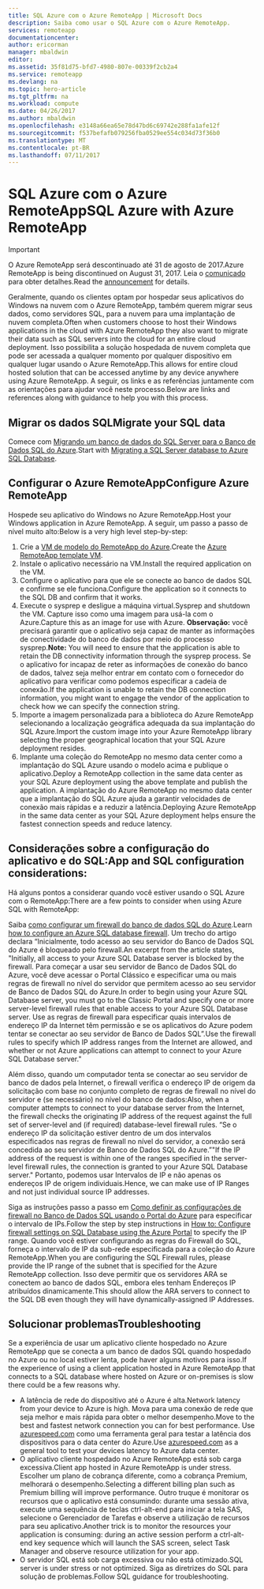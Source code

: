 ```yaml
---
title: SQL Azure com o Azure RemoteApp | Microsoft Docs
description: Saiba como usar o SQL Azure com o Azure RemoteApp.
services: remoteapp
documentationcenter: 
author: ericorman
manager: mbaldwin
editor: 
ms.assetid: 35f81d75-bfd7-4980-807e-00339f2cb2a4
ms.service: remoteapp
ms.devlang: na
ms.topic: hero-article
ms.tgt_pltfrm: na
ms.workload: compute
ms.date: 04/26/2017
ms.author: mbaldwin
ms.openlocfilehash: e3148a66ea65e78d47bd6c69742e288fa1afe12f
ms.sourcegitcommit: f537befafb079256fba0529ee554c034d73f36b0
ms.translationtype: MT
ms.contentlocale: pt-BR
ms.lasthandoff: 07/11/2017
---
```

# <a name="sql-azure-with-azure-remoteapp"></a><span data-ttu-id="8670f-103">SQL Azure com o Azure RemoteApp</span><span class="sxs-lookup"><span data-stu-id="8670f-103">SQL Azure with Azure RemoteApp</span></span>
> [!IMPORTANT]
> <span data-ttu-id="8670f-104">O Azure RemoteApp será descontinuado até 31 de agosto de 2017.</span><span class="sxs-lookup"><span data-stu-id="8670f-104">Azure RemoteApp is being discontinued on August 31, 2017.</span></span> <span data-ttu-id="8670f-105">Leia o [comunicado](https://go.microsoft.com/fwlink/?linkid=821148) para obter detalhes.</span><span class="sxs-lookup"><span data-stu-id="8670f-105">Read the [announcement](https://go.microsoft.com/fwlink/?linkid=821148) for details.</span></span>
> 
> 

<span data-ttu-id="8670f-106">Geralmente, quando os clientes optam por hospedar seus aplicativos do Windows na nuvem com o Azure RemoteApp, também querem migrar seus dados, como servidores SQL, para a nuvem para uma implantação de nuvem completa.</span><span class="sxs-lookup"><span data-stu-id="8670f-106">Often when customers choose to host their Windows applications in the cloud with Azure RemoteApp they also want to migrate their data such as SQL servers into the cloud for an entire cloud deployment.</span></span> <span data-ttu-id="8670f-107">Isso possibilita a solução hospedada de nuvem completa que pode ser acessada a qualquer momento por qualquer dispositivo em qualquer lugar usando o Azure RemoteApp.</span><span class="sxs-lookup"><span data-stu-id="8670f-107">This allows for entire cloud hosted solution that can be accessed anytime by any device anywhere using Azure RemoteApp.</span></span> <span data-ttu-id="8670f-108">A seguir, os links e as referências juntamente com as orientações para ajudar você neste processo.</span><span class="sxs-lookup"><span data-stu-id="8670f-108">Below are links and references along with guidance to help you with this process.</span></span>  

## <a name="migrate-your-sql-data"></a><span data-ttu-id="8670f-109">Migrar os dados SQL</span><span class="sxs-lookup"><span data-stu-id="8670f-109">Migrate your SQL data</span></span>
<span data-ttu-id="8670f-110">Comece com [Migrando um banco de dados do SQL Server para o Banco de Dados SQL do Azure](../sql-database/sql-database-cloud-migrate.md).</span><span class="sxs-lookup"><span data-stu-id="8670f-110">Start with [Migrating a SQL Server database to Azure SQL Database](../sql-database/sql-database-cloud-migrate.md).</span></span> 

## <a name="configure-azure-remoteapp"></a><span data-ttu-id="8670f-111">Configurar o Azure RemoteApp</span><span class="sxs-lookup"><span data-stu-id="8670f-111">Configure Azure RemoteApp</span></span>
<span data-ttu-id="8670f-112">Hospede seu aplicativo do Windows no Azure RemoteApp.</span><span class="sxs-lookup"><span data-stu-id="8670f-112">Host your Windows application in Azure RemoteApp.</span></span> <span data-ttu-id="8670f-113">A seguir, um passo a passo de nível muito alto:</span><span class="sxs-lookup"><span data-stu-id="8670f-113">Below is a very high level step-by-step:</span></span>

1. <span data-ttu-id="8670f-114">Crie a [VM de modelo do RemoteApp do Azure](remoteapp-imageoptions.md).</span><span class="sxs-lookup"><span data-stu-id="8670f-114">Create the [Azure RemoteApp template VM](remoteapp-imageoptions.md).</span></span> 
2. <span data-ttu-id="8670f-115">Instale o aplicativo necessário na VM.</span><span class="sxs-lookup"><span data-stu-id="8670f-115">Install the required application on the VM.</span></span>
3. <span data-ttu-id="8670f-116">Configure o aplicativo para que ele se conecte ao banco de dados SQL e confirme se ele funciona.</span><span class="sxs-lookup"><span data-stu-id="8670f-116">Configure the application so it connects to the SQL DB and confirm that it works.</span></span>
4. <span data-ttu-id="8670f-117">Execute o sysprep e desligue a máquina virtual.</span><span class="sxs-lookup"><span data-stu-id="8670f-117">Sysprep and shutdown the VM.</span></span> <span data-ttu-id="8670f-118">Capture isso como uma imagem para usá-la com o Azure.</span><span class="sxs-lookup"><span data-stu-id="8670f-118">Capture this as an image for use with Azure.</span></span> <span data-ttu-id="8670f-119">**Observação:** você precisará garantir que o aplicativo seja capaz de manter as informações de conectividade do banco de dados por meio do processo sysprep.</span><span class="sxs-lookup"><span data-stu-id="8670f-119">**Note:** You will need to ensure that the application is able to retain the DB connectivity information through the sysprep process.</span></span> <span data-ttu-id="8670f-120">Se o aplicativo for incapaz de reter as informações de conexão do banco de dados, talvez seja melhor entrar em contato com o fornecedor do aplicativo para verificar como podemos especificar a cadeia de conexão.</span><span class="sxs-lookup"><span data-stu-id="8670f-120">If the application is unable to retain the DB connection information, you might want to engage the vendor of the application to check how we can specify the connection string.</span></span>
5. <span data-ttu-id="8670f-121">Importe a imagem personalizada para a biblioteca do Azure RemoteApp selecionando a localização geográfica adequada da sua implantação do SQL Azure.</span><span class="sxs-lookup"><span data-stu-id="8670f-121">Import the custom image into your Azure RemoteApp library selecting the proper geographical location that your SQL Azure deployment resides.</span></span> 
6. <span data-ttu-id="8670f-122">Implante uma coleção do RemoteApp no mesmo data center como a implantação do SQL Azure usando o modelo acima e publique o aplicativo.</span><span class="sxs-lookup"><span data-stu-id="8670f-122">Deploy a RemoteApp collection in the same data center as your SQL Azure deployment using the above template and publish the application.</span></span> <span data-ttu-id="8670f-123">A implantação do Azure RemoteApp no mesmo data center que a implantação do SQL Azure ajuda a garantir velocidades de conexão mais rápidas e a reduzir a latência.</span><span class="sxs-lookup"><span data-stu-id="8670f-123">Deploying Azure RemoteApp in the same data center as your SQL Azure deployment helps ensure the fastest connection speeds and reduce latency.</span></span> 

## <a name="app-and-sql-configuration-considerations"></a><span data-ttu-id="8670f-124">Considerações sobre a configuração do aplicativo e do SQL:</span><span class="sxs-lookup"><span data-stu-id="8670f-124">App and SQL configuration considerations:</span></span>
<span data-ttu-id="8670f-125">Há alguns pontos a considerar quando você estiver usando o SQL Azure com o RemoteApp:</span><span class="sxs-lookup"><span data-stu-id="8670f-125">There are a few points to consider when using Azure SQL with RemoteApp:</span></span>

<span data-ttu-id="8670f-126">Saiba [como configurar um firewall do banco de dados SQL do Azure](../sql-database/sql-database-firewall-configure.md).</span><span class="sxs-lookup"><span data-stu-id="8670f-126">Learn [how to configure an Azure SQL database firewall](../sql-database/sql-database-firewall-configure.md).</span></span> <span data-ttu-id="8670f-127">Um trecho do artigo declara “Inicialmente, todo acesso ao seu servidor do Banco de Dados SQL do Azure é bloqueado pelo firewall.</span><span class="sxs-lookup"><span data-stu-id="8670f-127">An excerpt from the article states, "Initially, all access to your Azure SQL Database server is blocked by the firewall.</span></span> <span data-ttu-id="8670f-128">Para começar a usar seu servidor de Banco de Dados SQL do Azure, você deve acessar o Portal Clássico e especificar uma ou mais regras de firewall no nível do servidor que permitem acesso ao seu servidor de Banco de Dados SQL do Azure.</span><span class="sxs-lookup"><span data-stu-id="8670f-128">In order to begin using your Azure SQL Database server, you must go to the Classic Portal and specify one or more server-level firewall rules that enable access to your Azure SQL Database server.</span></span> <span data-ttu-id="8670f-129">Use as regras de firewall para especificar quais intervalos de endereço IP da Internet têm permissão e se os aplicativos do Azure podem tentar se conectar ao seu servidor de Banco de Dados SQL”.</span><span class="sxs-lookup"><span data-stu-id="8670f-129">Use the firewall rules to specify which IP address ranges from the Internet are allowed, and whether or not Azure applications can attempt to connect to your Azure SQL Database server."</span></span>

<span data-ttu-id="8670f-130">Além disso, quando um computador tenta se conectar ao seu servidor de banco de dados pela Internet, o firewall verifica o endereço IP de origem da solicitação com base no conjunto completo de regras de firewall no nível do servidor e (se necessário) no nível do banco de dados:</span><span class="sxs-lookup"><span data-stu-id="8670f-130">Also, when a computer attempts to connect to your database server from the Internet, the firewall checks the originating IP address of the request against the full set of server-level and (if required) database-level firewall rules.</span></span> <span data-ttu-id="8670f-131">“Se o endereço IP da solicitação estiver dentro de um dos intervalos especificados nas regras de firewall no nível do servidor, a conexão será concedida ao seu servidor de Banco de Dados SQL do Azure.”</span><span class="sxs-lookup"><span data-stu-id="8670f-131">"If the IP address of the request is within one of the ranges specified in the server-level firewall rules, the connection is granted to your Azure SQL Database server."</span></span> <span data-ttu-id="8670f-132">Portanto, podemos usar Intervalos de IP e não apenas os endereços IP de origem individuais.</span><span class="sxs-lookup"><span data-stu-id="8670f-132">Hence, we can make use of IP Ranges and not just individual source IP addresses.</span></span>

<span data-ttu-id="8670f-133">Siga as instruções passo a passo em [Como definir as configurações de firewall no Banco de Dados SQL usando o Portal do Azure](../sql-database/sql-database-configure-firewall-settings.md) para especificar o intervalo de IPs.</span><span class="sxs-lookup"><span data-stu-id="8670f-133">Follow the step by step instructions in [How to: Configure firewall settings on SQL Database using the Azure Portal](../sql-database/sql-database-configure-firewall-settings.md) to specify the IP range.</span></span> <span data-ttu-id="8670f-134">Quando você estiver configurando as regras do Firewall do SQL, forneça o intervalo de IP da sub-rede especificada para a coleção do Azure RemoteApp.</span><span class="sxs-lookup"><span data-stu-id="8670f-134">When you are configuring the SQL Firewall rules, please provide the IP range of the subnet that is specified for the Azure RemoteApp collection.</span></span> <span data-ttu-id="8670f-135">Isso deve permitir que os servidores ARA se conectem ao banco de dados SQL, embora eles tenham Endereços IP atribuídos dinamicamente.</span><span class="sxs-lookup"><span data-stu-id="8670f-135">This should allow the ARA servers to connect to the SQL DB even though they will have dynamically-assigned IP Addresses.</span></span>

## <a name="troubleshooting"></a><span data-ttu-id="8670f-136">Solucionar problemas</span><span class="sxs-lookup"><span data-stu-id="8670f-136">Troubleshooting</span></span>
<span data-ttu-id="8670f-137">Se a experiência de usar um aplicativo cliente hospedado no Azure RemoteApp que se conecta a um banco de dados SQL quando hospedado no Azure ou no local estiver lenta, pode haver alguns motivos para isso.</span><span class="sxs-lookup"><span data-stu-id="8670f-137">If the experience of using a client application hosted in Azure RemoteApp that connects to a SQL database where hosted on Azure or on-premises is slow there could be a few reasons why.</span></span>  

* <span data-ttu-id="8670f-138">A latência de rede do dispositivo até o Azure é alta.</span><span class="sxs-lookup"><span data-stu-id="8670f-138">Network latency from your device to Azure is high.</span></span> <span data-ttu-id="8670f-139">Mova para uma conexão de rede que seja melhor e mais rápida para obter o melhor desempenho.</span><span class="sxs-lookup"><span data-stu-id="8670f-139">Move to the best and fastest network connection you can for best performance.</span></span> <span data-ttu-id="8670f-140">Use [azurespeed.com](http://azurespeed.com/) como uma ferramenta geral para testar a latência dos dispositivos para o data center do Azure.</span><span class="sxs-lookup"><span data-stu-id="8670f-140">Use [azurespeed.com](http://azurespeed.com/) as a general tool to test your devices latency to Azure data center.</span></span>  
* <span data-ttu-id="8670f-141">O aplicativo cliente hospedado no Azure RemoteApp está sob carga excessiva.</span><span class="sxs-lookup"><span data-stu-id="8670f-141">Client app hosted in Azure RemoteApp is under stress.</span></span> <span data-ttu-id="8670f-142">Escolher um plano de cobrança diferente, como a cobrança Premium, melhorará o desempenho.</span><span class="sxs-lookup"><span data-stu-id="8670f-142">Selecting a different billing plan such as Premium billing will improve performance.</span></span> <span data-ttu-id="8670f-143">Outro truque é monitorar os recursos que o aplicativo está consumindo: durante uma sessão ativa, execute uma sequência de teclas ctrl-alt-end para iniciar a tela SAS, selecione o Gerenciador de Tarefas e observe a utilização de recursos para seu aplicativo.</span><span class="sxs-lookup"><span data-stu-id="8670f-143">Another trick is to monitor the resources your application is consuming: during an active session perform a ctrl-alt-end key sequence which will launch the SAS screen, select Task Manager and observe resource utilization for your app.</span></span>
* <span data-ttu-id="8670f-144">O servidor SQL está sob carga excessiva ou não está otimizado.</span><span class="sxs-lookup"><span data-stu-id="8670f-144">SQL server is under stress or not optimized.</span></span> <span data-ttu-id="8670f-145">Siga as diretrizes do SQL para solução de problemas.</span><span class="sxs-lookup"><span data-stu-id="8670f-145">Follow SQL guidance for troubleshooting.</span></span> 

